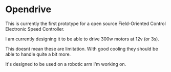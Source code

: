 # Opendrive
This is currently the first prototype for a open source Field-Oriented Control Electronic Speed Controller.

I am currently designing it to be able to drive 300w motors at 12v (or 3s).

This doesnt mean these are limitation. With good cooling they should be able to handle quite a bit more.

It's designed to be used on a robotic arm I'm working on.
